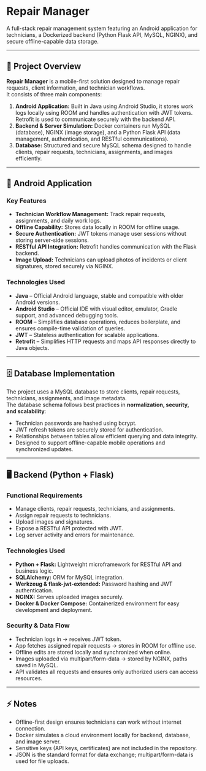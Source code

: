 # Repair Manager

A full-stack repair management system featuring an Android application for technicians, a Dockerized backend (Python Flask API, MySQL, NGINX), and secure offline-capable data storage.

---

## 🚀 Project Overview

**Repair Manager** is a mobile-first solution designed to manage repair requests, client information, and technician workflows.  
It consists of three main components:

1. **Android Application:** Built in Java using Android Studio, it stores work logs locally using ROOM and handles authentication with JWT tokens. Retrofit is used to communicate securely with the backend API.  
2. **Backend & Server Simulation:** Docker containers run MySQL (database), NGINX (image storage), and a Python Flask API (data management, authentication, and RESTful communications).  
3. **Database:** Structured and secure MySQL schema designed to handle clients, repair requests, technicians, assignments, and images efficiently.

---

## 📱 Android Application

### Key Features

- **Technician Workflow Management:** Track repair requests, assignments, and daily work logs.  
- **Offline Capability:** Stores data locally in ROOM for offline usage.  
- **Secure Authentication:** JWT tokens manage user sessions without storing server-side sessions.  
- **RESTful API Integration:** Retrofit handles communication with the Flask backend.  
- **Image Upload:** Technicians can upload photos of incidents or client signatures, stored securely via NGINX.

### Technologies Used

- **Java** – Official Android language, stable and compatible with older Android versions.  
- **Android Studio** – Official IDE with visual editor, emulator, Gradle support, and advanced debugging tools.  
- **ROOM** – Simplifies database operations, reduces boilerplate, and ensures compile-time validation of queries.  
- **JWT** – Stateless authentication for scalable applications.  
- **Retrofit** – Simplifies HTTP requests and maps API responses directly to Java objects.

---

## 🗄️ Database Implementation

The project uses a MySQL database to store clients, repair requests, technicians, assignments, and image metadata.  
The database schema follows best practices in **normalization, security, and scalability**:

- Technician passwords are hashed using bcrypt.  
- JWT refresh tokens are securely stored for authentication.  
- Relationships between tables allow efficient querying and data integrity.  
- Designed to support offline-capable mobile operations and synchronized updates.

---

## 🖥️ Backend (Python + Flask)

### Functional Requirements

- Manage clients, repair requests, technicians, and assignments.  
- Assign repair requests to technicians.  
- Upload images and signatures.  
- Expose a RESTful API protected with JWT.  
- Log server activity and errors for maintenance.

### Technologies Used

- **Python + Flask:** Lightweight microframework for RESTful API and business logic.  
- **SQLAlchemy:** ORM for MySQL integration.  
- **Werkzeug & flask-jwt-extended:** Password hashing and JWT authentication.  
- **NGINX:** Serves uploaded images securely.  
- **Docker & Docker Compose:** Containerized environment for easy development and deployment.

### Security & Data Flow

- Technician logs in → receives JWT token.  
- App fetches assigned repair requests → stores in ROOM for offline use.  
- Offline edits are stored locally and synchronized when online.  
- Images uploaded via multipart/form-data → stored by NGINX, paths saved in MySQL.  
- API validates all requests and ensures only authorized users can access resources.

---

## ⚡ Notes

- Offline-first design ensures technicians can work without internet connection.  
- Docker simulates a cloud environment locally for backend, database, and image server.  
- Sensitive keys (API keys, certificates) are not included in the repository.  
- JSON is the standard format for data exchange; multipart/form-data is used for file uploads.

